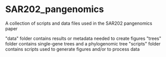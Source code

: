 # SAR202_pangenomics

A collection of scripts and data files used in the SAR202 pangenomics paper

"data" folder contains results or metadata needed to create figures
"trees" folder contains single-gene trees and a phylogenomic tree
"scripts" folder contains scripts used to generate figures and/or to process data
